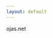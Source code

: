 ```yaml
---
layout: default
---
```


ojas.net

<!--
- pronounce My name is ōjus, I also go by oj.
-->

<!--
<table class="thin" style="width:100%">
	<tr>
		<td class="tight" style="width:200px; height:200%"><img src="images/ojas-headshot-2017-cropped-sm.jpg" style="width:200px; height:200px;"></td>
		<td style="text-align:center">
				<h1 style="margin: 0 0 1em 0">ojas</h1>
		<p><a href="mailto:ojas@ojas.net">ojas@ojas.net</a></p>
	</td>
	</tr>
</table>
-->
